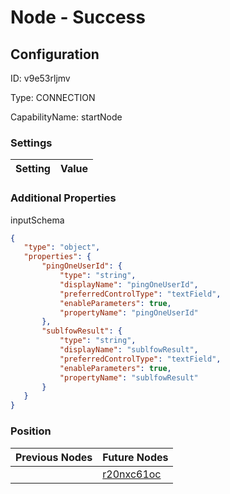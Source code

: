 # Node - Success 
## Configuration
ID:  v9e53rljmv

Type: CONNECTION 

CapabilityName: startNode

### Settings
| Setting | Value  |
| :------------------------ | ---------------------------------------- |
 




### Additional Properties
inputSchema
 ```json 
{
	"type": "object",
	"properties": {
		"pingOneUserId": {
			"type": "string",
			"displayName": "pingOneUserId",
			"preferredControlType": "textField",
			"enableParameters": true,
			"propertyName": "pingOneUserId"
		},
		"sublfowResult": {
			"type": "string",
			"displayName": "sublfowResult",
			"preferredControlType": "textField",
			"enableParameters": true,
			"propertyName": "sublfowResult"
		}
	}
}
```




### Position
| Previous Nodes | Future Nodes |
| :------------- | ------------ |
|  | [r20nxc61oc](./r20nxc61oc.md) |